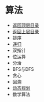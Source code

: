 # 算法

* [返回顶层目录](../../../README.md)
* [返回上层目录](../data-structures-and-algorithms.md)
* [排序](sort/sort.md)
* [递归](recursion/recursion.md)
* 双指针
* 位运算
* 分治
* BFS与DFS
* 贪心
* 回溯
* [动态规划](dynamic-programming/dynamic-programming.md)
* 数学算法

